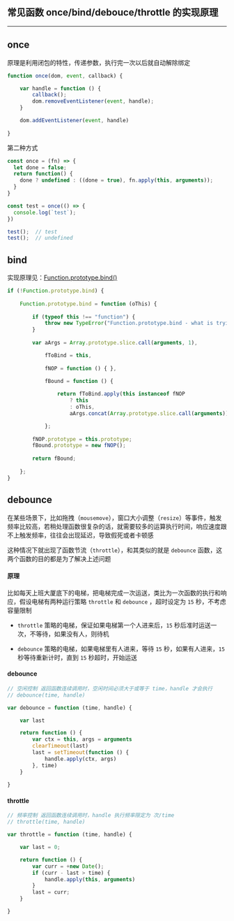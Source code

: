 ## 常见函数 once/bind/debouce/throttle 的实现原理

----


## once

原理是利用闭包的特性，传递参数，执行完一次以后就自动解除绑定

```js
function once(dom, event, callback) {

    var handle = function () {
        callback();
        dom.removeEventListener(event, handle);
    }

    dom.addEventListener(event, handle)
    
}
```

第二种方式

```js
const once = (fn) => {
  let done = false;
  return function() {
    done ? undefined : ((done = true), fn.apply(this, arguments));
  }
}

const test = once(() => {
  console.log(`test`);
})

test();  // test
test();  // undefined
```

## bind

实现原理见：[Function.prototype.bind()](http://heptaluan.com/?p=1522)

```js
if (!Function.prototype.bind) {
 
    Function.prototype.bind = function (oThis) {
 
        if (typeof this !== "function") {
            throw new TypeError("Function.prototype.bind - what is trying to be bound is not callable");
        }
 
        var aArgs = Array.prototype.slice.call(arguments, 1),

            fToBind = this,
 
            fNOP = function () { },
             
            fBound = function () {

                return fToBind.apply(this instanceof fNOP
                    ? this
                    : oThis,
                    aArgs.concat(Array.prototype.slice.call(arguments)));

            };
      
        fNOP.prototype = this.prototype;
        fBound.prototype = new fNOP();
 
        return fBound;
        
    };
}

```


## debounce

在某些场景下，比如拖拽（```mousemove```），窗口大小调整（```resize```）等事件，触发频率比较高，若稍处理函数很复杂的话，就需要较多的运算执行时间，响应速度跟不上触发频率，往往会出现延迟，导致假死或者卡顿感

这种情况下就出现了函数节流（```throttle```），和其类似的就是 ```debounce``` 函数，这两个函数的目的都是为了解决上述问题

#### 原理

比如每天上班大厦底下的电梯，把电梯完成一次运送，类比为一次函数的执行和响应，假设电梯有两种运行策略 ```throttle``` 和 ```debounce``` ，超时设定为 ```15``` 秒，不考虑容量限制

* ```throttle``` 策略的电梯，保证如果电梯第一个人进来后，```15``` 秒后准时运送一次，不等待，如果没有人，则待机

* ```debounce``` 策略的电梯，如果电梯里有人进来，等待 ```15``` 秒，如果有人进来，```15``` 秒等待重新计时，直到 ```15``` 秒超时，开始运送

#### debounce

```js
// 空闲控制 返回函数连续调用时，空闲时间必须大于或等于 time，handle 才会执行
// debounce(time, handle)

var debounce = function (time, handle) {

    var last

    return function () {
        var ctx = this, args = arguments
        clearTimeout(last)
        last = setTimeout(function () {
            handle.apply(ctx, args)
        }, time)
    }
    
}
```


#### throttle

```js
// 频率控制 返回函数连续调用时，handle 执行频率限定为 次/time
// throttle(time, handle)

var throttle = function (time, handle) {

    var last = 0;

    return function () {
        var curr = +new Date();
        if (curr - last > time) {
            handle.apply(this, arguments)
        }
        last = curr;
    }

}
```
